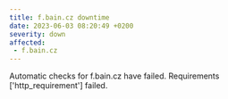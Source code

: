 ```yaml
---
title: f.bain.cz downtime
date: 2023-06-03 08:20:49 +0200
severity: down
affected:
 - f.bain.cz
---
```

Automatic checks for f.bain.cz have failed. Requirements ['http_requirement'] failed.
